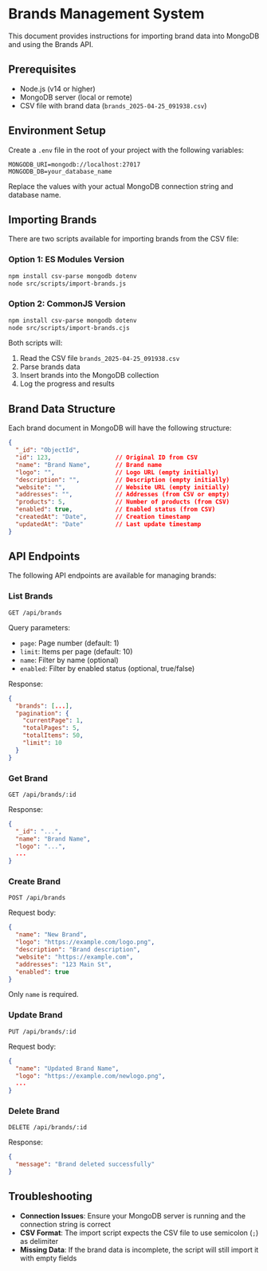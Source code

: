 # Brands Management System

This document provides instructions for importing brand data into MongoDB and using the Brands API.

## Prerequisites

- Node.js (v14 or higher)
- MongoDB server (local or remote)
- CSV file with brand data (`brands_2025-04-25_091938.csv`)

## Environment Setup

Create a `.env` file in the root of your project with the following variables:

```
MONGODB_URI=mongodb://localhost:27017
MONGODB_DB=your_database_name
```

Replace the values with your actual MongoDB connection string and database name.

## Importing Brands

There are two scripts available for importing brands from the CSV file:

### Option 1: ES Modules Version

```bash
npm install csv-parse mongodb dotenv
node src/scripts/import-brands.js
```

### Option 2: CommonJS Version

```bash
npm install csv-parse mongodb dotenv
node src/scripts/import-brands.cjs
```

Both scripts will:

1. Read the CSV file `brands_2025-04-25_091938.csv`
2. Parse brands data
3. Insert brands into the MongoDB collection
4. Log the progress and results

## Brand Data Structure

Each brand document in MongoDB will have the following structure:

```json
{
  "_id": "ObjectId",
  "id": 123,                  // Original ID from CSV
  "name": "Brand Name",       // Brand name
  "logo": "",                 // Logo URL (empty initially)
  "description": "",          // Description (empty initially)
  "website": "",              // Website URL (empty initially) 
  "addresses": "",            // Addresses (from CSV or empty)
  "products": 5,              // Number of products (from CSV)
  "enabled": true,            // Enabled status (from CSV)
  "createdAt": "Date",        // Creation timestamp
  "updatedAt": "Date"         // Last update timestamp
}
```

## API Endpoints

The following API endpoints are available for managing brands:

### List Brands

```
GET /api/brands
```

Query parameters:
- `page`: Page number (default: 1)
- `limit`: Items per page (default: 10)
- `name`: Filter by name (optional)
- `enabled`: Filter by enabled status (optional, true/false)

Response:
```json
{
  "brands": [...],
  "pagination": {
    "currentPage": 1,
    "totalPages": 5,
    "totalItems": 50,
    "limit": 10
  }
}
```

### Get Brand

```
GET /api/brands/:id
```

Response:
```json
{
  "_id": "...",
  "name": "Brand Name",
  "logo": "...",
  ...
}
```

### Create Brand

```
POST /api/brands
```

Request body:
```json
{
  "name": "New Brand",
  "logo": "https://example.com/logo.png",
  "description": "Brand description",
  "website": "https://example.com",
  "addresses": "123 Main St",
  "enabled": true
}
```

Only `name` is required.

### Update Brand

```
PUT /api/brands/:id
```

Request body:
```json
{
  "name": "Updated Brand Name",
  "logo": "https://example.com/newlogo.png",
  ...
}
```

### Delete Brand

```
DELETE /api/brands/:id
```

Response:
```json
{
  "message": "Brand deleted successfully"
}
```

## Troubleshooting

- **Connection Issues**: Ensure your MongoDB server is running and the connection string is correct
- **CSV Format**: The import script expects the CSV file to use semicolon (`;`) as delimiter
- **Missing Data**: If the brand data is incomplete, the script will still import it with empty fields 